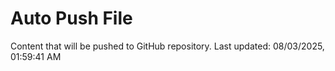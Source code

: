 # Auto Push File

Content that will be pushed to GitHub repository.
Last updated: 08/03/2025, 01:59:41 AM